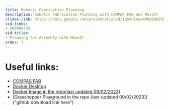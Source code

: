 ```yaml
---
title: Robotic Fabrication Planning
description: Robotic Fabrication Planning with COMPAS FAB and MoveIt
slides-link: https://docs.google.com/presentation/d/1qSVU1neaKMGB9G6ZXQtxqF8JLM43VixEK1s12HQNV-g/edit#slide=id.gc1f42a07d5_0_47
vid-links:
- 800906335
vid-titles:
- Planning for Assembly with MoveIt
order: 7
---
```


<!-- CONTENT -->

# Useful links:


* [COMPAS FAB](https://gramaziokohler.github.io/compas_fab/latest/)
* [Docker Desktop](https://www.docker.com/products/docker-desktop)
* [Docker Image in the repo(last updated 09/02/2023)](https://github.com/le-ar-n/le-ar-n/tree/64600ee3bbe7e42f87f28442923b216cc565cf24/code)
* [Grasshopper Playground in the repo (last updated 09/02/2023)]("github download link here") 
